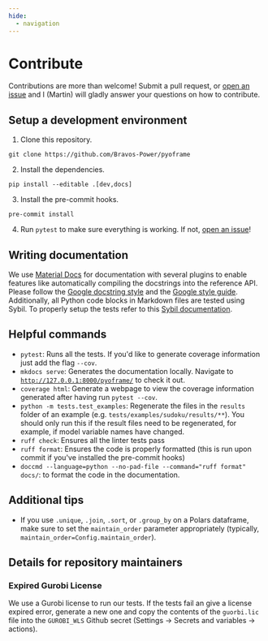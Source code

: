 ```yaml
---
hide:
  - navigation
---
```

# Contribute

Contributions are more than welcome! Submit a pull request, or [open an issue](https://github.com/Bravos-Power/pyoframe/issues/new) and I (Martin) will gladly answer your questions on how to contribute.

## Setup a development environment

1. Clone this repository.
```console
git clone https://github.com/Bravos-Power/pyoframe
```

2. Install the dependencies. 
```console
pip install --editable .[dev,docs]
```

3. Install the pre-commit hooks. 
```console
pre-commit install
```

4. Run `pytest` to make sure everything is working. If not, [open an issue](https://github.com/Bravos-Power/pyoframe/issues/new)!

## Writing documentation

We use [Material Docs](https://squidfunk.github.io/mkdocs-material/) for documentation with several plugins to enable features like automatically compiling the docstrings into the reference API. Please follow the [Google docstring style](https://sphinxcontrib-napoleon.readthedocs.io/en/latest/example_google.html) and the [Google style guide](https://developers.google.com/style). Additionally, all Python code blocks in Markdown files are tested using Sybil. To properly setup the tests refer to this [Sybil documentation](https://sybil.readthedocs.io/en/latest/markdown.html#code-blocks).

## Helpful commands

- `pytest`: Runs all the tests. If you'd like to generate coverage information just add the flag `--cov`.
- `mkdocs serve`: Generates the documentation locally. Navigate to [`http://127.0.0.1:8000/pyoframe/`](http://127.0.0.1:8000/pyoframe/) to check it out.
- `coverage html`: Generate a webpage to view the coverage information generated after having run `pytest --cov`.
- `python -m tests.test_examples`: Regenerate the files in the `results` folder of an example (e.g. `tests/examples/sudoku/results/**`). You should only run this if the result files need to be regenerated, for example, if model variable names have changed.
- `ruff check`: Ensures all the linter tests pass
- `ruff format`: Ensures the code is properly formatted (this is run upon commit if you've installed the pre-commit hooks)
- `doccmd --language=python --no-pad-file --command="ruff format" docs/`: to format the code in the documentation.

## Additional tips

- If you use `.unique`, `.join`, `.sort`, or `.group_by` on a Polars dataframe, make sure to set the `maintain_order` parameter appropriately (typically, `maintain_order=Config.maintain_order`).

## Details for repository maintainers

### Expired Gurobi License

We use a Gurobi license to run our tests. If the tests fail an give a license expired error, generate a new one and copy the contents of the `guorbi.lic` file into the `GUROBI_WLS` Github secret (Settings -> Secrets and variables -> actions).

